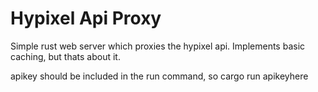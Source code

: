 # Hypixel Api Proxy

Simple rust web server which proxies the hypixel api. 
Implements basic caching, but thats about it.

apikey should be included in the run command, so cargo run apikeyhere